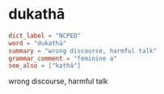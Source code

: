 # dukathā

``` toml
dict_label = "NCPED"
word = "dukathā"
summary = "wrong discourse, harmful talk"
grammar_comment = "feminine a"
see_also = ["kathā"]
```

wrong discourse, harmful talk

